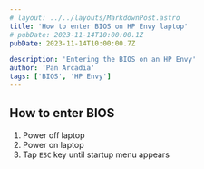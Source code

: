 ```yaml
---
# layout: ../../layouts/MarkdownPost.astro
title: 'How to enter BIOS on HP Envy laptop'
# pubDate: 2023-11-14T10:00:00.1Z
pubDate: 2023-11-14T10:00:00.7Z

description: 'Entering the BIOS on an HP Envy'
author: 'Pan Arcadia'
tags: ['BIOS', 'HP Envy']
---
```


## How to enter BIOS

1. Power off laptop
2. Power on laptop
3. Tap `ESC` key until startup menu appears